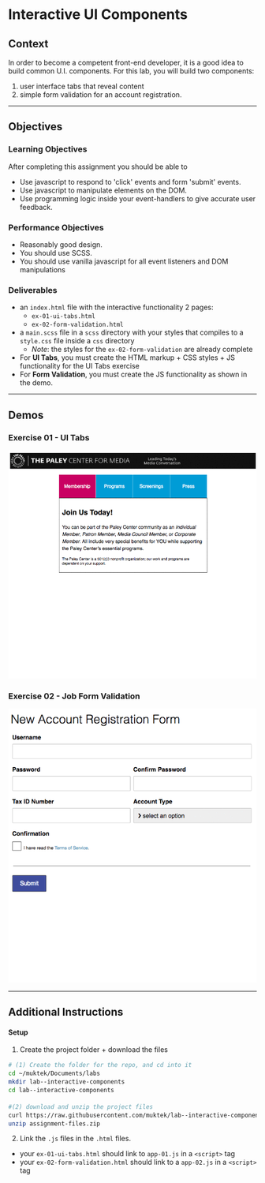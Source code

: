 # Interactive UI Components

## Context
In order to become a competent front-end developer, it is a good idea to build common U.I. components. For this lab, you will build two components:
1) user interface tabs that reveal content
2) simple form validation for an account registration.  

---

## Objectives

### Learning Objectives
After completing this assignment you should be able to
- Use javascript to respond to 'click' events and form 'submit' events.
- Use javascript to manipulate elements on the DOM.
- Use programming logic inside your event-handlers to give accurate user feedback.

### Performance Objectives
- Reasonably good design.
- You should use SCSS.
- You should use vanilla javascript for all event listeners and DOM manipulations


### Deliverables
- an `index.html` file with the interactive functionality 2 pages:
  - `ex-01-ui-tabs.html`
  - `ex-02-form-validation.html`
- a `main.scss` file in a `scss` directory with your styles that compiles to a `style.css` file inside a `css` directory
  - *Note*: the styles for the `ex-02-form-validation` are already complete
- For **UI Tabs**, you must create the HTML markup + CSS styles + JS functionality for the UI Tabs exercise
- For **Form Validation**, you must create the JS functionality as shown in the demo.

---

## Demos

### Exercise 01 - UI Tabs
![ui tabs](demos/lab-ui-tabs-demo.gif)


### Exercise 02 - Job Form Validation
![form validation](demos/form-validation-demo.gif)

---

## Additional Instructions

#### Setup
1. Create the project folder + download the files

```sh
# (1) Create the folder for the repo, and cd into it
cd ~/muktek/Documents/labs
mkdir lab--interactive-components
cd lab--interactive-components

#(2) download and unzip the project files
curl https://raw.githubusercontent.com/muktek/lab--interactive-components/master/assignment-files.zip > assignment-files.zip
unzip assignment-files.zip

```

2. Link the `.js` files in the `.html` files.
  - your `ex-01-ui-tabs.html` should link to `app-01.js` in a `<script>` tag
  - your `ex-02-form-validation.html` should link to a `app-02.js` in a `<script>` tag
